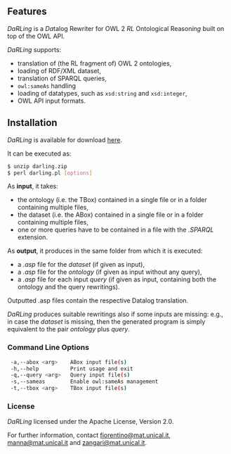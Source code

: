 ## Features

*DaRLing* is a *Da*talog Rewriter for OWL 2 *RL* Ontological Reason*ing* built on top of the OWL API.

*DaRLing* supports:  
  - translation of (the RL fragment of) OWL 2 ontologies,
  - loading of RDF/XML dataset,
  - translation of SPARQL queries,
  - `owl:sameAs` handling
  - loading of datatypes, such as `xsd:string` and `xsd:integer`,
  - OWL API input formats.

## Installation

*DaRLing* is available for download [here](https://github.com/DeMaCS-UNICAL/DaRLing/releases).

It can be executed as:

```sh
$ unzip darling.zip 
$ perl darling.pl [options]
```

As **input**, it takes:
  - the ontology (i.e. the TBox) contained in a single file or in a folder containing multiple files,
  - the dataset (i.e. the ABox) contained in a single file or in a folder containing multiple files,
  - one or more queries have to be contained in a file with the *.SPARQL* extension.

As **output**, it produces in the same folder from which it is executed:
  - a *.asp* file for the *dataset* (if given as input),
  - a *.asp* file for the *ontology* (if given as input without any query),
  - a *.asp* file for each input *query* (if given as input, containing both the ontology and the query rewritings).

Outputted .asp files contain the respective Datalog translation.

*DaRLing* produces suitable rewritings also if some inputs are missing: e.g., in case the *dataset* is missing, then the generated program is simply equivalent to the pair *ontology* plus *query*. 

### Command Line Options

```sh
 -a,--abox <arg>    ABox input file(s) 
 -h,--help          Print usage and exit
 -q,--query <arg>   Query input file(s)
 -s,--sameas        Enable owl:sameAs management
 -t,--tbox <arg>    TBox input file(s)
```

### License

*DaRLing* licensed under the Apache License, Version 2.0. 

For further information, contact fiorentino@mat.unical.it, manna@mat.unical.it and zangari@mat.unical.it.
